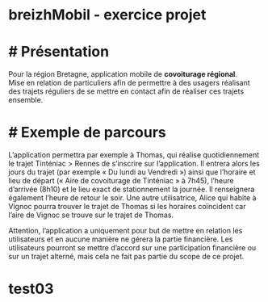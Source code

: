 # breizhMobil - exercice projet

# # Présentation

Pour la région Bretagne, application mobile de **covoiturage régional**.<br>
Mise en relation de particuliers afin de permettre à des usagers réalisant des trajets réguliers de se mettre en contact afin de réaliser ces trajets ensemble.


# # Exemple de parcours
L’application permettra par exemple à Thomas, qui réalise quotidiennement le trajet Tinténiac > Rennes de s’inscrire sur l’application. Il entrera alors les jours du trajet (par exemple « Du lundi au Vendredi ») ainsi que l’horaire et lieu de départ (« Aire de covoiturage de Tinténiac » à 7h45), l’heure d’arrivée (8h10) et le lieu exact de stationnement la journée. Il renseignera également l’heure de retour le soir.
Une autre utilisatrice, Alice qui habite à Vignoc pourra trouver le trajet de Thomas si les horaires coïncident car l’aire de Vignoc se trouve sur le trajet de Thomas.

Attention, l’application a uniquement pour but de mettre en relation les utilisateurs et en aucune manière ne gérera la partie financière. Les utilisateurs pourront se mettre d’accord sur une participation financière ou sur un trajet alterné, mais cela ne fait pas partie du scope de ce projet.

# test03